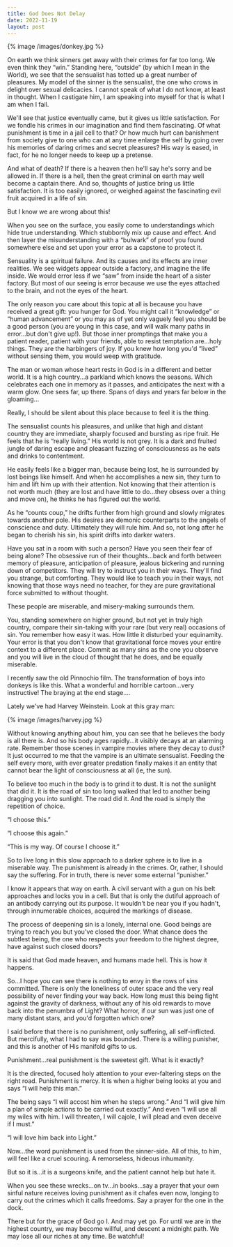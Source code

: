 ```yaml
---
title: God Does Not Delay
date: 2022-11-19
layout: post
---
```


{% image /images/donkey.jpg %}

On earth we think sinners get away with their crimes for far too long. We even
think they “win.” Standing here, “outside” (by which I mean in the World), we
see that the sensualist has totted up a great number of pleasures. My model of
the sinner is the sensualist, the one who crows in delight over sexual
delicacies. I cannot speak of what I do not know, at least in thought. When I
castigate him, I am speaking into myself for that is what I am when I fail.

We'll see that justice eventually came, but it gives us little satisfaction.
For we fondle his crimes in our imagination and find them fascinating. Of what
punishment is time in a jail cell to that? Or how much hurt can banishment from
society give to one who can at any time enlarge the self by going over his
memories of daring crimes and secret pleasures? His way is eased, in fact, for
he no longer needs to keep up a pretense.

And what of death? If there is a heaven then he'll say he's sorry and be
allowed in. If there is a hell, then the great criminal on earth may well
become a captain there. And so, thoughts of justice bring us little
satisfaction. It is too easily ignored, or weighed against the fascinating evil
fruit acquired in a life of sin.

But I know we are wrong about this!

When you see on the surface, you easily come to understandings which hide true
understanding. Which stubbornly mix up cause and effect. And then layer the
misunderstanding with a “bulwark” of proof you found somewhere else and set
upon your error as a capstone to protect it.

Sensuality is a spiritual failure. And its causes and its effects are inner
realities. We see widgets appear outside a factory, and imagine the life
inside. We would error less if we “saw” from inside the heart of a sister
factory. But most of our seeing is error because we use the eyes attached to
the brain, and not the eyes of the heart.

The only reason you care about this topic at all is because you have received a
great gift: you hunger for God. You might call it “knowledge” or “human
advancement” or you may as of yet only vaguely feel you should be a good person
(you are young in this case, and will walk many paths in error...but don't give
up!). But those inner promptings that make you a patient reader, patient with
your friends, able to resist temptation are...holy things. They are the
harbingers of joy. If you knew how long you'd “lived” without sensing them, you
would weep with gratitude.

The man or woman whose heart rests in God is in a different and better world.
It is a high country...a parkland which knows the seasons. Which celebrates
each one in memory as it passes, and anticipates the next with a warm glow. One
sees far, up there. Spans of days and years far below in the gloaming...

Really, I should be silent about this place because to feel it is the thing.

The sensualist counts his pleasures, and unlike that high and distant country
they are immediate, sharply focused and bursting as ripe fruit. He feels that
he is “really living.” His world is not grey. It is a dark and fruited jungle
of daring escape and pleasant fuzzing of consciousness as he eats and drinks to
contentment.

He easily feels like a bigger man, because being lost, he is surrounded by lost
beings like himself. And when he accomplishes a new sin, they turn to him and
lift him up with their attention. Not knowing that their attention is not worth
much (they are lost and have little to do...they obsess over a thing and move
on), he thinks he has figured out the world.

As he “counts coup,” he drifts further from high ground and slowly migrates
towards another pole. His desires are demonic counterparts to the angels of
conscience and duty. Ultimately they will rule him. And so, not long after he
began to cherish his sin, his spirit drifts into darker waters.

Have you sat in a room with such a person? Have you seen their fear of being
alone? The obsessive run of their thoughts...back and forth between memory of
pleasure, anticipation of pleasure, jealous bickering and running down of
competitors. They will try to instruct you in their ways. They'll find you
strange, but comforting. They would like to teach you in their ways, not
knowing that those ways need no teacher, for they are pure gravitational force
submitted to without thought.

These people are miserable, and misery-making surrounds them.

You, standing somewhere on higher ground, but not yet in truly high country,
compare their sin-taking with your rare (but very real) occasions of sin. You
remember how easy it was. How little it disturbed your equinamity. Your error
is that you don't know that gravitational force moves your entire context to a
different place. Commit as many sins as the one you observe and you will live
in the cloud of thought that he does, and be equally miserable.

I recently saw the old Pinnochio film. The transformation of boys into donkeys
is like this. What a wonderful and horrible cartoon...very instructive! The
braying at the end stage....

Lately we've had Harvey Weinstein. Look at this gray man:

{% image /images/harvey.jpg %}

Without knowing anything about him, you can see that he believes the body is
all there is. And so his body ages rapidly...it visibly decays at an alarming
rate. Remember those scenes in vampire movies where they decay to dust? It just
occurred to me that the vampire is an ultimate sensualist. Feeding the
self every more, with ever greater predation finally makes it an entity
that cannot bear the light of consciousness at all (ie, the sun).

To believe too much in the body is to grind it to dust. It is not the sunlight
that did it. It is the road of sin too long walked that led to another being dragging you into
sunlight. The road did it. And the road is simply the repetition of choice.

“I choose this.”

“I choose this again.”

“This is my way. Of course I choose it.”

So to live long in this slow approach to a darker sphere is to live in a
miserable way. The punishment is already in the crimes. Or, rather, I should
say the suffering. For in truth, there is never some external “punisher.”

I know it appears that way on earth. A civil servant with a gun on his belt
approaches and locks you in a cell. But that is only the dutiful approach of an
antibody carrying out its purpose. It wouldn't be near you if you hadn't,
through innumerable choices, acquired the markings of disease.

The process of deepening sin is a lonely, internal one. Good beings are trying
to reach you but you've closed the door. What chance does the subtlest being,
the one who respects your freedom to the highest degree, have against such
closed doors?

It is said that God made heaven, and humans made hell. This is how it happens.

So...I hope you can see there is nothing to envy in the rows of sins committed.
There is only the loneliness of outer space and the very real possibility of
never finding your way back. How long must this being fight against the gravity
of darkness, without any of his old rewards to move back into the penumbra of
Light? What horror, if our sun was just one of many distant stars, and you'd
forgotten which one?

I said before that there is no punishment, only suffering, all self-inflicted.
But mercifully, what I had to say was bounded. There is a willing punisher, and
this is another of His manifold gifts to us.

Punishment...real punishment is the sweetest gift. What is it exactly?

It is the directed, focused holy attention to your ever-faltering steps on the
right road. Punishment is mercy. It is when a higher being looks at you and
says “I will help this man.”

The being says “I will accost him when he steps wrong.” And “I will give him a
plan of simple actions to be carried out exactly.” And even “I will use all my
wiles with him. I will threaten, I will cajole, I will plead and even deceive
if I must.”

“I will love him back into Light.”

Now...the word punishment is used from the sinner-side. All of this, to him,
will feel like a cruel scouring. A remorseless, hideous inhumanity.

But so it is...it is a surgeons knife, and the patient cannot help but hate it.

When you see these wrecks...on tv...in books...say a prayer that your own
sinful nature receives loving punishment as it chafes even now, longing to
carry out the crimes which it calls freedoms. Say a prayer for the one in the
dock.

There but for the grace of God go I. And may yet go. For until we are in the
highest country, we may become willful, and descent a midnight path. We may
lose all our riches at any time. Be watchful!

